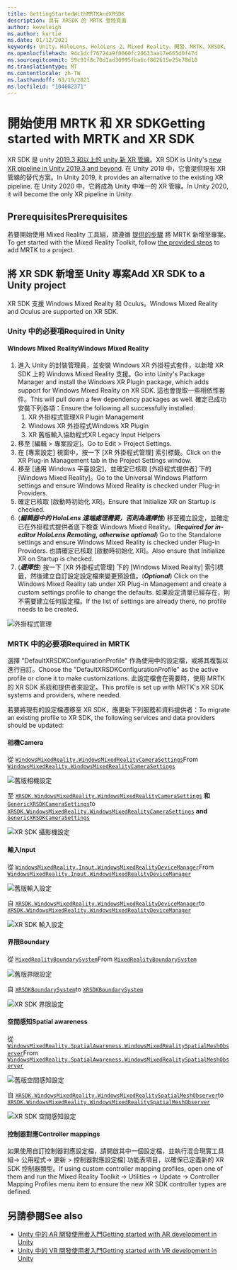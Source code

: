 ```yaml
---
title: GettingStartedWithMRTKAndXRSDK
description: 具有 XRSDK 的 MRTK 登陸頁面
author: keveleigh
ms.author: kurtie
ms.date: 01/12/2021
keywords: Unity、HoloLens、HoloLens 2、Mixed Reality、開發、MRTK、XRSDK、
ms.openlocfilehash: 94c1dcf76724a9f0060fc20633aa17e665d0f47d
ms.sourcegitcommit: 59c91f8c70d1ad30995fba6cf862615e25e78d10
ms.translationtype: MT
ms.contentlocale: zh-TW
ms.lasthandoff: 03/19/2021
ms.locfileid: "104682371"
---
```

# <a name="getting-started-with-mrtk-and-xr-sdk"></a><span data-ttu-id="4d45b-104">開始使用 MRTK 和 XR SDK</span><span class="sxs-lookup"><span data-stu-id="4d45b-104">Getting started with MRTK and XR SDK</span></span>

<span data-ttu-id="4d45b-105">XR SDK 是 unity [2019.3 和以上的 unity 新 XR 管線](https://blogs.unity3d.com/2020/01/24/unity-xr-platform-updates/)。</span><span class="sxs-lookup"><span data-stu-id="4d45b-105">XR SDK is Unity's [new XR pipeline in Unity 2019.3 and beyond](https://blogs.unity3d.com/2020/01/24/unity-xr-platform-updates/).</span></span> <span data-ttu-id="4d45b-106">在 Unity 2019 中，它會提供現有 XR 管線的替代方案。</span><span class="sxs-lookup"><span data-stu-id="4d45b-106">In Unity 2019, it provides an alternative to the existing XR pipeline.</span></span> <span data-ttu-id="4d45b-107">在 Unity 2020 中，它將成為 Unity 中唯一的 XR 管線。</span><span class="sxs-lookup"><span data-stu-id="4d45b-107">In Unity 2020, it will become the only XR pipeline in Unity.</span></span>

## <a name="prerequisites"></a><span data-ttu-id="4d45b-108">Prerequisites</span><span class="sxs-lookup"><span data-stu-id="4d45b-108">Prerequisites</span></span>

<span data-ttu-id="4d45b-109">若要開始使用 Mixed Reality 工具組，請遵循 [提供的步驟](../WelcomeToMRTK.md) 將 MRTK 新增至專案。</span><span class="sxs-lookup"><span data-stu-id="4d45b-109">To get started with the Mixed Reality Toolkit, follow [the provided steps](../WelcomeToMRTK.md) to add MRTK to a project.</span></span>

## <a name="add-xr-sdk-to-a-unity-project"></a><span data-ttu-id="4d45b-110">將 XR SDK 新增至 Unity 專案</span><span class="sxs-lookup"><span data-stu-id="4d45b-110">Add XR SDK to a Unity project</span></span>

<span data-ttu-id="4d45b-111">XR SDK 支援 Windows Mixed Reality 和 Oculus。</span><span class="sxs-lookup"><span data-stu-id="4d45b-111">Windows Mixed Reality and Oculus are supported on XR SDK.</span></span>

### <a name="required-in-unity"></a><span data-ttu-id="4d45b-112">Unity 中的必要項</span><span class="sxs-lookup"><span data-stu-id="4d45b-112">Required in Unity</span></span>

#### <a name="windows-mixed-reality"></a><span data-ttu-id="4d45b-113">Windows Mixed Reality</span><span class="sxs-lookup"><span data-stu-id="4d45b-113">Windows Mixed Reality</span></span>

1. <span data-ttu-id="4d45b-114">進入 Unity 的封裝管理員，並安裝 Windows XR 外掛程式套件，以新增 XR SDK 上的 Windows Mixed Reality 支援。</span><span class="sxs-lookup"><span data-stu-id="4d45b-114">Go into Unity's Package Manager and install the Windows XR Plugin package, which adds support for Windows Mixed Reality on XR SDK.</span></span> <span data-ttu-id="4d45b-115">這也會提取一些相依性套件。</span><span class="sxs-lookup"><span data-stu-id="4d45b-115">This will pull down a few dependency packages as well.</span></span> <span data-ttu-id="4d45b-116">確定已成功安裝下列各項：</span><span class="sxs-lookup"><span data-stu-id="4d45b-116">Ensure the following all successfully installed:</span></span>
   1. <span data-ttu-id="4d45b-117">XR 外掛程式管理</span><span class="sxs-lookup"><span data-stu-id="4d45b-117">XR Plugin Management</span></span>
   1. <span data-ttu-id="4d45b-118">Windows XR 外掛程式</span><span class="sxs-lookup"><span data-stu-id="4d45b-118">Windows XR Plugin</span></span>
   1. <span data-ttu-id="4d45b-119">XR 舊版輸入協助程式</span><span class="sxs-lookup"><span data-stu-id="4d45b-119">XR Legacy Input Helpers</span></span>
1. <span data-ttu-id="4d45b-120">移至 [編輯 > 專案設定]。</span><span class="sxs-lookup"><span data-stu-id="4d45b-120">Go to Edit > Project Settings.</span></span>
1. <span data-ttu-id="4d45b-121">在 [專案設定] 視窗中，按一下 [XR 外掛程式管理] 索引標籤。</span><span class="sxs-lookup"><span data-stu-id="4d45b-121">Click on the XR Plug-in Management tab in the Project Settings window.</span></span>
1. <span data-ttu-id="4d45b-122">移至 [通用 Windows 平臺設定]，並確定已核取 [外掛程式提供者] 下的 [Windows Mixed Reality]。</span><span class="sxs-lookup"><span data-stu-id="4d45b-122">Go to the Universal Windows Platform settings and ensure Windows Mixed Reality is checked under Plug-in Providers.</span></span>
1. <span data-ttu-id="4d45b-123">確定已核取 [啟動時初始化 XR]。</span><span class="sxs-lookup"><span data-stu-id="4d45b-123">Ensure that Initialize XR on Startup is checked.</span></span>
1. <span data-ttu-id="4d45b-124"> (**_編輯器中的 HoloLens 遠端處理需要，否則為選擇性_**) 移至獨立設定，並確定已在外掛程式提供者底下檢查 Windows Mixed Reality。</span><span class="sxs-lookup"><span data-stu-id="4d45b-124">(**_Required for in-editor HoloLens Remoting, otherwise optional_**) Go to the Standalone settings and ensure Windows Mixed Reality is checked under Plug-in Providers.</span></span> <span data-ttu-id="4d45b-125">也請確定已核取 [啟動時初始化 XR]。</span><span class="sxs-lookup"><span data-stu-id="4d45b-125">Also ensure that Initialize XR on Startup is checked.</span></span>
1. <span data-ttu-id="4d45b-126"> (**_選擇性_**) 按一下 [XR 外掛程式管理] 下的 [Windows Mixed Reality] 索引標籤，然後建立自訂設定設定檔來變更預設值。</span><span class="sxs-lookup"><span data-stu-id="4d45b-126">(**_Optional_**) Click on the Windows Mixed Reality tab under XR Plug-in Management and create a custom settings profile to change the defaults.</span></span> <span data-ttu-id="4d45b-127">如果設定清單已經存在，則不需要建立任何設定檔。</span><span class="sxs-lookup"><span data-stu-id="4d45b-127">If the list of settings are already there, no profile needs to be created.</span></span>

![外掛程式管理](../features/images/xrsdk/PluginManagement.png)

### <a name="required-in-mrtk"></a><span data-ttu-id="4d45b-129">MRTK 中的必要項</span><span class="sxs-lookup"><span data-stu-id="4d45b-129">Required in MRTK</span></span>

<span data-ttu-id="4d45b-130">選擇 "DefaultXRSDKConfigurationProfile" 作為使用中的設定檔，或將其複製以進行自訂。</span><span class="sxs-lookup"><span data-stu-id="4d45b-130">Choose the "DefaultXRSDKConfigurationProfile" as the active profile or clone it to make customizations.</span></span> <span data-ttu-id="4d45b-131">此設定檔會在需要時，使用 MRTK 的 XR SDK 系統和提供者來設定。</span><span class="sxs-lookup"><span data-stu-id="4d45b-131">This profile is set up with MRTK's XR SDK systems and providers, where needed.</span></span>

<span data-ttu-id="4d45b-132">若要將現有的設定檔遷移至 XR SDK，應更新下列服務和資料提供者：</span><span class="sxs-lookup"><span data-stu-id="4d45b-132">To migrate an existing profile to XR SDK, the following services and data providers should be updated:</span></span>

#### <a name="camera"></a><span data-ttu-id="4d45b-133">相機</span><span class="sxs-lookup"><span data-stu-id="4d45b-133">Camera</span></span>

<span data-ttu-id="4d45b-134">從 [`WindowsMixedReality.WindowsMixedRealityCameraSettings`](xref:Microsoft.MixedReality.Toolkit.WindowsMixedReality.WindowsMixedRealityCameraSettings)</span><span class="sxs-lookup"><span data-stu-id="4d45b-134">From [`WindowsMixedReality.WindowsMixedRealityCameraSettings`](xref:Microsoft.MixedReality.Toolkit.WindowsMixedReality.WindowsMixedRealityCameraSettings)</span></span>

![舊版相機設定](../features/images/xrsdk/CameraSystemLegacy.png)

<span data-ttu-id="4d45b-136">至 [`XRSDK.WindowsMixedReality.WindowsMixedRealityCameraSettings`](xref:Microsoft.MixedReality.Toolkit.XRSDK.WindowsMixedReality.WindowsMixedRealityCameraSettings) **和**[`GenericXRSDKCameraSettings`](xref:Microsoft.MixedReality.Toolkit.XRSDK.GenericXRSDKCameraSettings)</span><span class="sxs-lookup"><span data-stu-id="4d45b-136">to [`XRSDK.WindowsMixedReality.WindowsMixedRealityCameraSettings`](xref:Microsoft.MixedReality.Toolkit.XRSDK.WindowsMixedReality.WindowsMixedRealityCameraSettings) **and** [`GenericXRSDKCameraSettings`](xref:Microsoft.MixedReality.Toolkit.XRSDK.GenericXRSDKCameraSettings)</span></span>

![XR SDK 攝影機設定](../features/images/xrsdk/CameraSystemXRSDK.png)

#### <a name="input"></a><span data-ttu-id="4d45b-138">輸入</span><span class="sxs-lookup"><span data-stu-id="4d45b-138">Input</span></span>

<span data-ttu-id="4d45b-139">從 [`WindowsMixedReality.Input.WindowsMixedRealityDeviceManager`](xref:Microsoft.MixedReality.Toolkit.WindowsMixedReality.Input.WindowsMixedRealityDeviceManager)</span><span class="sxs-lookup"><span data-stu-id="4d45b-139">From [`WindowsMixedReality.Input.WindowsMixedRealityDeviceManager`](xref:Microsoft.MixedReality.Toolkit.WindowsMixedReality.Input.WindowsMixedRealityDeviceManager)</span></span>

![舊版輸入設定](../features/images/xrsdk/InputSystemWMRLegacy.png)

<span data-ttu-id="4d45b-141">自 [`XRSDK.WindowsMixedReality.WindowsMixedRealityDeviceManager`](xref:Microsoft.MixedReality.Toolkit.XRSDK.WindowsMixedReality.WindowsMixedRealityDeviceManager)</span><span class="sxs-lookup"><span data-stu-id="4d45b-141">to [`XRSDK.WindowsMixedReality.WindowsMixedRealityDeviceManager`](xref:Microsoft.MixedReality.Toolkit.XRSDK.WindowsMixedReality.WindowsMixedRealityDeviceManager)</span></span>

![XR SDK 輸入設定](../features/images/xrsdk/InputSystemWMRXRSDK.png)

#### <a name="boundary"></a><span data-ttu-id="4d45b-143">界限</span><span class="sxs-lookup"><span data-stu-id="4d45b-143">Boundary</span></span>

<span data-ttu-id="4d45b-144">從 [`MixedRealityBoundarySystem`](xref:Microsoft.MixedReality.Toolkit.Boundary.MixedRealityBoundarySystem)</span><span class="sxs-lookup"><span data-stu-id="4d45b-144">From [`MixedRealityBoundarySystem`](xref:Microsoft.MixedReality.Toolkit.Boundary.MixedRealityBoundarySystem)</span></span>

![舊版界限設定](../features/images/xrsdk/BoundarySystemLegacy.png)

<span data-ttu-id="4d45b-146">自  [`XRSDKBoundarySystem`](xref:Microsoft.MixedReality.Toolkit.XRSDK.XRSDKBoundarySystem)</span><span class="sxs-lookup"><span data-stu-id="4d45b-146">to  [`XRSDKBoundarySystem`](xref:Microsoft.MixedReality.Toolkit.XRSDK.XRSDKBoundarySystem)</span></span>

![XR SDK 界限設定](../features/images/xrsdk/BoundarySystemXRSDK.png)

#### <a name="spatial-awareness"></a><span data-ttu-id="4d45b-148">空間感知</span><span class="sxs-lookup"><span data-stu-id="4d45b-148">Spatial awareness</span></span>

<span data-ttu-id="4d45b-149">從 [`WindowsMixedReality.SpatialAwareness.WindowsMixedRealitySpatialMeshObserver`](xref:Microsoft.MixedReality.Toolkit.WindowsMixedReality.SpatialAwareness.WindowsMixedRealitySpatialMeshObserver)</span><span class="sxs-lookup"><span data-stu-id="4d45b-149">From [`WindowsMixedReality.SpatialAwareness.WindowsMixedRealitySpatialMeshObserver`](xref:Microsoft.MixedReality.Toolkit.WindowsMixedReality.SpatialAwareness.WindowsMixedRealitySpatialMeshObserver)</span></span>

![舊版空間感知設定](../features/images/xrsdk/SpatialAwarenessLegacy.png)

<span data-ttu-id="4d45b-151">自 [`XRSDK.WindowsMixedReality.WindowsMixedRealitySpatialMeshObserver`](xref:Microsoft.MixedReality.Toolkit.XRSDK.WindowsMixedReality.WindowsMixedRealitySpatialMeshObserver)</span><span class="sxs-lookup"><span data-stu-id="4d45b-151">to [`XRSDK.WindowsMixedReality.WindowsMixedRealitySpatialMeshObserver`](xref:Microsoft.MixedReality.Toolkit.XRSDK.WindowsMixedReality.WindowsMixedRealitySpatialMeshObserver)</span></span>

![XR SDK 空間感知設定](../features/images/xrsdk/SpatialAwarenessXRSDK.png)

#### <a name="controller-mappings"></a><span data-ttu-id="4d45b-153">控制器對應</span><span class="sxs-lookup"><span data-stu-id="4d45b-153">Controller mappings</span></span>

<span data-ttu-id="4d45b-154">如果使用自訂控制器對應設定檔，請開啟其中一個設定檔，並執行混合現實工具組-> 公用程式-> 更新 > 控制器對應設定檔] 功能表項目，以確保已定義新的 XR SDK 控制器類型。</span><span class="sxs-lookup"><span data-stu-id="4d45b-154">If using custom controller mapping profiles, open one of them and run the Mixed Reality Toolkit -> Utilities -> Update -> Controller Mapping Profiles menu item to ensure the new XR SDK controller types are defined.</span></span>

## <a name="see-also"></a><span data-ttu-id="4d45b-155">另請參閱</span><span class="sxs-lookup"><span data-stu-id="4d45b-155">See also</span></span>

* [<span data-ttu-id="4d45b-156">Unity 中的 AR 開發使用者入門</span><span class="sxs-lookup"><span data-stu-id="4d45b-156">Getting started with AR development in Unity</span></span>](https://docs.unity3d.com/Manual/AROverview.html)
* [<span data-ttu-id="4d45b-157">Unity 中的 VR 開發使用者入門</span><span class="sxs-lookup"><span data-stu-id="4d45b-157">Getting started with VR development in Unity</span></span>](https://docs.unity3d.com/Manual/VROverview.html)

